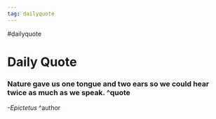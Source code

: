 ```yaml
---
tag: dailyquote
---
```


#dailyquote

# Daily Quote

### Nature gave us one tongue and two ears so we could hear twice as much as we speak. ^quote
*-Epictetus* ^author
